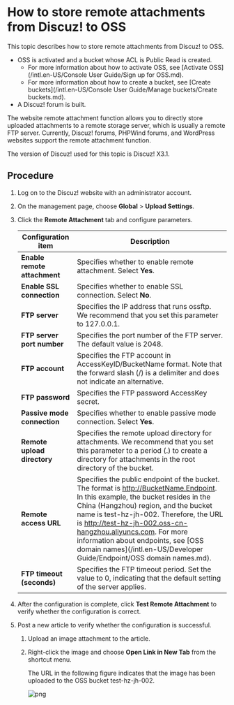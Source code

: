 # How to store remote attachments from Discuz! to OSS

This topic describes how to store remote attachments from Discuz! to OSS.

-   OSS is activated and a bucket whose ACL is Public Read is created.
    -   For more information about how to activate OSS, see [Activate OSS](/intl.en-US/Console User Guide/Sign up for OSS.md).
    -   For more information about how to create a bucket, see [Create buckets](/intl.en-US/Console User Guide/Manage buckets/Create buckets.md).
-   A Discuz! forum is built.

The website remote attachment function allows you to directly store uploaded attachments to a remote storage server, which is usually a remote FTP server. Currently, Discuz! forums, PHPWind forums, and WordPress websites support the remote attachment function.

The version of Discuz! used for this topic is Discuz! X3.1.

## Procedure

1.  Log on to the Discuz! website with an administrator account.

2.  On the management page, choose **Global** \> **Upload Settings**.

3.  Click the **Remote Attachment** tab and configure parameters.

    |Configuration item|Description|
    |------------------|-----------|
    |**Enable remote attachment**|Specifies whether to enable remote attachment. Select **Yes**.|
    |**Enable SSL connection**|Specifies whether to enable SSL connection. Select **No**.|
    |**FTP server**|Specifies the IP address that runs ossftp. We recommend that you set this parameter to 127.0.0.1.|
    |**FTP server port number**|Specifies the port number of the FTP server. The default value is 2048.|
    |**FTP account**|Specifies the FTP account in AccessKeyID/BucketName format. Note that the forward slash \(/\) is a delimiter and does not indicate an alternative.|
    |**FTP password**|Specifies the FTP password AccessKey secret.|
    |**Passive mode connection**|Specifies whether to enable passive mode connection. Select **Yes**.|
    |**Remote upload directory**|Specifies the remote upload directory for attachments. We recommend that you set this parameter to a period \(.\) to create a directory for attachments in the root directory of the bucket.|
    |**Remote access URL**|Specifies the public endpoint of the bucket. The format is http://BucketName.Endpoint. In this example, the bucket resides in the China \(Hangzhou\) region, and the bucket name is test-hz-jh-002. Therefore, the URL is http://test-hz-jh-002.oss-cn-hangzhou.aliyuncs.com. For more information about endpoints, see [OSS domain names](/intl.en-US/Developer Guide/Endpoint/OSS domain names.md).|
    |**FTP timeout \(seconds\)**|Specifies the FTP timeout period. Set the value to 0, indicating that the default setting of the server applies.|

4.  After the configuration is complete, click **Test Remote Attachment** to verify whether the configuration is correct.

5.  Post a new article to verify whether the configuration is successful.

    1.  Upload an image attachment to the article.

    2.  Right-click the image and choose **Open Link in New Tab** from the shortcut menu.

        The URL in the following figure indicates that the image has been uploaded to the OSS bucket test-hz-jh-002.

        ![png](https://static-aliyun-doc.oss-accelerate.aliyuncs.com/assets/img/en-US/1144424261/p285025.png)


